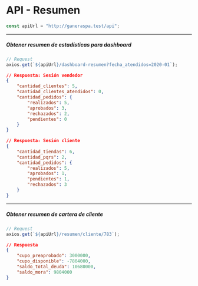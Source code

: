 # API - Resumen

```js
const apiUrl = "http://ganeraspa.test/api";
```

------------------------------------------

##### Obtener resumen de estadísticas para dashboard

```js
// Request
axios.get(`${apiUrl}/dashboard-resumen?fecha_atendidos=2020-01`);
```

```json
// Respuesta: Sesión vendedor
{
    "cantidad_clientes": 5,
    "cantidad_clientes_atendidos": 0,
    "cantidad_pedidos": {
        "realizados": 5,
        "aprobados": 3,
        "rechazados": 2,
        "pendientes": 0
    }
}
```

```json
// Respuesta: Sesión cliente
{
    "cantidad_tiendas": 6,
    "cantidad_pqrs": 2,
    "cantidad_pedidos": {
        "realizados": 5,
        "aprobados": 1,
        "pendientes": 1,
        "rechazados": 3
    }
}
```

------------------------------------------

##### Obtener resumen de cartera de cliente

```js
// Request
axios.get(`${apiUrl}/resumen/cliente/783`);
```

```json
// Respuesta
{
    "cupo_preaprobado": 3000000,
    "cupo_disponible": -7804000,
    "saldo_total_deuda": 10680000,
    "saldo_mora": 9804000
}
```
